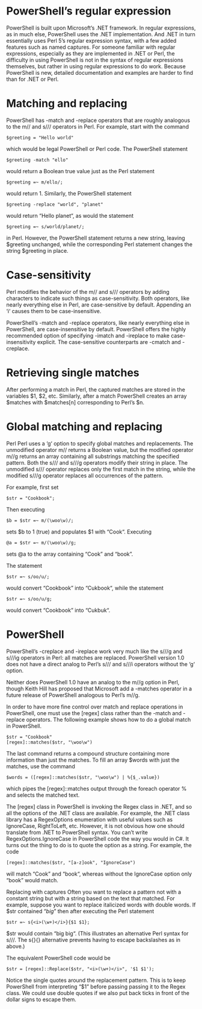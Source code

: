 # PowerShell’s regular expression 
PowerShell is built upon Microsoft’s .NET framework. In regular expressions, as in much else, PowerShell uses the .NET implementation. And .NET in turn essentially uses Perl 5’s regular expression syntax, with a few added features such as named captures. For someone familiar with regular expressions, especially as they are implemented in .NET or Perl, the difficulty in using PowerShell is not in the syntax of regular expressions themselves, but rather in using regular expressions to do work. Because PowerShell is new, detailed documentation and examples are harder to find than for .NET or Perl.

# Matching and replacing
PowerShell has -match and -replace operators that are roughly analogous to the m// and s/// operators in Perl. For example, start with the command
```
$greeting = "Hello world"
```
which would be legal PowerShell or Perl code. The PowerShell statement
```
$greeting -match "ello"
```
would return a Boolean true value just as the Perl statement
```
$greeting =~ m/ello/;
```
would return 1. Similarly, the PowerShell statement
```
$greeting -replace "world", "planet"
```
would return “Hello planet“, as would the statement
```
$greeting =~ s/world/planet/;
```
in Perl. However, the PowerShell statement returns a new string, leaving $greeting unchanged, while the corresponding  Perl statement changes the string $greeting in place.

# Case-sensitivity
Perl modifies the behavior of the m// and s/// operators by adding characters to indicate such things as case-sensitivity. Both operators, like nearly everything else in Perl, are case-sensitive by default. Appending an ‘i‘ causes them to be case-insensitive.

PowerShell’s -match and -replace operators, like nearly everything else in PowerShell, are case-insensitive by default. PowerShell offers the highly recommended option of specifying -imatch and -ireplace to make case-insensitivity explicit. The case-sensitive counterparts are -cmatch and -creplace.

# Retrieving single matches
After performing a match in Perl, the captured matches are stored in the variables $1, $2, etc. Similarly, after a match PowerShell creates an array $matches with $matches[n] corresponding to Perl’s $n.

# Global matching and replacing
Perl
Perl uses a ‘g‘ option to specify global matches and replacements. The unmodified operator m// returns a Boolean value, but the modified operator m//g returns an array containing all substrings matching the specified pattern. Both the s/// and s///g operators modify their string in place. The unmodified s/// operator replaces only the first match in the string, while the modified s///g operator replaces all occurrences of the pattern.

For example, first set
```
$str = "Cookbook";
```
Then executing
```
$b = $str =~ m/(\woo\w)/;
```
sets $b to 1 (true) and populates $1 with “Cook“. Executing
```
@a = $str =~ m/(\woo\w)/g;
```
sets @a to the array containing “Cook” and “book”.

The statement
```
$str =~ s/oo/u/;
```
would convert “Cookbook” into “Cukbook“, while the statement
```
$str =~ s/oo/u/g;
```
would convert “Cookbook” into “Cukbuk“.

# PowerShell
PowerShell’s -creplace and -ireplace work very much like the s///g and s///ig operators in Perl: all matches are replaced. PowerShell version 1.0 does not have a direct analog to Perl’s s/// and s///i operators without the ‘g‘ option.

Neither does PowerShell 1.0 have an analog to the m//g option in Perl, though Keith Hill has proposed that Microsoft add a -matches operator in a future release of PowerShell analogous to Perl’s m//g.

In order to have more fine control over match and replace operations in PowerShell, one must use the [regex] class rather than the -match and -replace operators. The following example shows how to do a global match in PowerShell.
```
$str = "Cookbook"
[regex]::matches($str, "\woo\w")
```
The last command returns a compound structure containing more information than just the matches. To fill an array $words with just the matches, use the command
```
$words = ([regex]::matches($str, "\woo\w") | %{$_.value})
```
which pipes the [regex]::matches output through the foreach operator % and selects the matched text.

The [regex] class in PowerShell is invoking the Regex class in .NET, and so all the options of the .NET class are available. For example, the .NET class library has a RegexOptions enumeration with useful values such as IgnoreCase, RightToLeft, etc. However, it is not obvious how one should translate from .NET to PowerShell syntax. You can’t write RegexOptions.IgnoreCase in PowerShell code the way you would in C#. It turns out the thing to do is to quote the option as a string. For example, the code
```
[regex]::matches($str, "[a-z]ook", "IgnoreCase")
```
will match “Cook” and “book“, whereas without the IgnoreCase option only “book” would match.

Replacing with captures
Often you want to replace a pattern not with a constant string but with a string based on the text that matched. For example, suppose you want to replace italicized words with double words. If $str contained “<i>big</i>” then after executing the Perl statement
```
$str =~ s{<i>(\w+)</i>}{$1 $1};
```
$str would contain “big big“. (This illustrates an alternative Perl syntax for s///. The s{}{} alternative prevents having to escape backslashes as in </i> above.)

The equivalent PowerShell code would be
```
$str = [regex]::Replace($str, "<i>(\w+)</i>", '$1 $1');
```
Notice the single quotes around the replacement pattern. This is to keep PowerShell from interpreting “$1” before passing passing it to the Regex class. We could use double quotes if we also put back ticks in front of the dollar signs to escape them.
